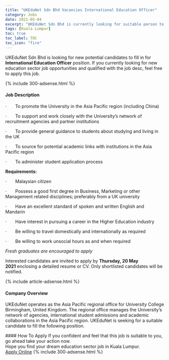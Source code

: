 ```yaml
---
title: "UKEduNet Sdn Bhd Vacancies International Education Officer" 
category: Jobs 
date: 2021-05-04 
excerpt: "UKEduNet Sdn Bhd is currently looking for suitable person to fill in the International Education Officer which positioned at Kuala Lumpur" 
tags: [Kuala Lumpur] 
toc: true 
toc_label: TOC 
toc_icon: "fire" 
--- 
```


<p>UKEduNet Sdn Bhd is looking for new potential candidates to fill in for <b>International Education Officer</b> position. If you currently looking for new education sector job opportunities and qualified with the job desc, feel free to apply this job.
</p>{% include 300-adsense.html %} 
<div><div><h4>Job Description</h4></div><div><div><span><div><p>&#183;&#160;&#160;&#160;&#160;&#160;&#160;&#160;To promote the University in the Asia Pacific region (including China)</p><p><span>&#183;&#160;&#160;&#160;&#160;&#160;&#160;&#160;To support and work closely with the University&#8217;s network of recruitment agencies and partner institutions</span></p><p><span>&#183;&#160;&#160;&#160;&#160;&#160;&#160;&#160;To provide general guidance to students about studying and living in the UK&#160;</span></p><p><span>&#183;&#160;&#160;&#160;&#160;&#160;&#160;&#160;To source for potential academic links with institutions in the Asia Pacific region</span></p><p>&#183;&#160;&#160;&#160;&#160;&#160;&#160;&#160;To administer student application process</p><p><strong>Requirements:</strong></p><p>&#183;&#160;&#160;&#160;&#160;&#160;&#160;&#160;Malaysian citizen</p><p>&#183;&#160;&#160;&#160;&#160;&#160;&#160;&#160;Possess a good first degree in Business, Marketing or other Management related disciplines; preferably from a UK university</p><p>&#183;&#160;&#160;&#160;&#160;&#160;&#160;&#160;Have an excellent standard of spoken and written English and Mandarin</p><p>&#183;&#160;&#160;&#160;&#160;&#160;&#160;&#160;Have interest in pursuing a career in the Higher Education industry&#160;</p><p>&#183;&#160;&#160;&#160;&#160;&#160;&#160;&#160;Be willing to travel domestically and internationally as required</p><p>&#183;&#160;&#160;&#160;&#160;&#160;&#160;&#160;Be willing to work unsocial hours as and when required</p><p><em>Fresh graduates are encouraged to apply</em></p><p>Interested candidates are invited to apply by&#160;<strong>Thursday, 20 May 2021</strong>&#160;enclosing a detailed resume or CV. Only shortlisted candidates will be notified.</p></div></span></div></div></div> 
{% include article-adsense.html %} 
<div><div><h4>Company Overview</h4></div><div><div><span><div><p>UKEduNet operates as the Asia Pacific regional office for University College Birmingham, United Kingdom. The regional office manages the University&#8217;s network of agencies, international student admissions and academic collaborations in the Asia Pacific region. UKEduNet is seeking for a&#160;suitable candidate&#160;to fill the following position.</p></div></span></div></div></div> 
#### How To Apply 
If you confident and feel that this job is suitable to you, go ahead take your action now. <br/> 
Hope you find your dream education sector job in Kuala Lumpur. <br/> 
<a href="https://www.jobstreet.com.my/en/job/international-education-officer-4556140?jobId=jobstreet-my-job-4556140" class="btn btn--info" target="_blank" rel="nofollow noopenner">Apply Online</a> 
{% include 300-adsense.html %} 
